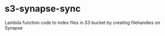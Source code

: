# s3-synapse-sync
Lambda function code to index files in S3 bucket by creating filehandles on Synapse
